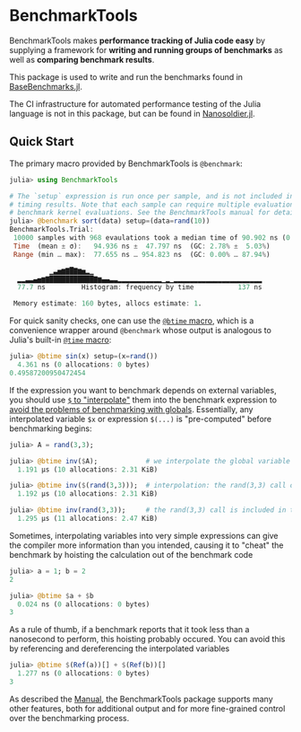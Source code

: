 # BenchmarkTools

BenchmarkTools makes **performance tracking of Julia code easy** by supplying a framework for **writing and running groups of benchmarks** as well as **comparing benchmark results**.

This package is used to write and run the benchmarks found in [BaseBenchmarks.jl](https://github.com/JuliaCI/BaseBenchmarks.jl).

The CI infrastructure for automated performance testing of the Julia language is not in this package, but can be found in [Nanosoldier.jl](https://github.com/JuliaCI/Nanosoldier.jl).

## Quick Start

The primary macro provided by BenchmarkTools is `@benchmark`:

```julia
julia> using BenchmarkTools

# The `setup` expression is run once per sample, and is not included in the
# timing results. Note that each sample can require multiple evaluations
# benchmark kernel evaluations. See the BenchmarkTools manual for details.
julia> @benchmark sort(data) setup=(data=rand(10))
BenchmarkTools.Trial:
 10000 samples with 968 evaulations took a median time of 90.902 ns (0.00% GC)
 Time  (mean ± σ):   94.936 ns ±  47.797 ns  (GC: 2.78% ±  5.03%)
 Range (min … max):  77.655 ns … 954.823 ns  (GC: 0.00% … 87.94%)

          ▁▃▅▆▇█▇▆▅▂▁                                          
  ▂▂▃▃▄▅▆▇███████████▇▆▄▄▃▃▂▂▂▂▂▂▂▂▂▂▂▁▂▁▂▂▂▂▂▂▂▂▂▂▂▂▂▂▂▂▂▂▂▂▂▂
  77.7 ns         Histogram: frequency by time           137 ns

 Memory estimate: 160 bytes, allocs estimate: 1.
```

For quick sanity checks, one can use the [`@btime` macro](https://github.com/JuliaCI/BenchmarkTools.jl/blob/master/doc/manual.md#benchmarking-basics), which is a convenience wrapper around `@benchmark` whose output is analogous to Julia's built-in [`@time` macro](https://docs.julialang.org/en/v1/base/base/#Base.@time):

```julia
julia> @btime sin(x) setup=(x=rand())
  4.361 ns (0 allocations: 0 bytes)
0.49587200950472454
```

If the expression you want to benchmark depends on external variables, you should use [`$` to "interpolate"](https://github.com/JuliaCI/BenchmarkTools.jl/blob/master/doc/manual.md#interpolating-values-into-benchmark-expressions) them into the benchmark expression to
[avoid the problems of benchmarking with globals](https://docs.julialang.org/en/v1/manual/performance-tips/#Avoid-global-variables).
Essentially, any interpolated variable `$x` or expression `$(...)` is "pre-computed" before benchmarking begins:

```julia
julia> A = rand(3,3);

julia> @btime inv($A);            # we interpolate the global variable A with $A
  1.191 μs (10 allocations: 2.31 KiB)

julia> @btime inv($(rand(3,3)));  # interpolation: the rand(3,3) call occurs before benchmarking
  1.192 μs (10 allocations: 2.31 KiB)

julia> @btime inv(rand(3,3));     # the rand(3,3) call is included in the benchmark time
  1.295 μs (11 allocations: 2.47 KiB)
```

Sometimes, interpolating variables into very simple expressions can give the compiler more information than you intended, causing it to "cheat" the benchmark by hoisting the calculation out of the benchmark code
```julia
julia> a = 1; b = 2
2

julia> @btime $a + $b
  0.024 ns (0 allocations: 0 bytes)
3
```
As a rule of thumb, if a benchmark reports that it took less than a nanosecond to perform, this hoisting probably occured. You can avoid this by referencing and dereferencing the interpolated variables 
```julia
julia> @btime $(Ref(a))[] + $(Ref(b))[]
  1.277 ns (0 allocations: 0 bytes)
3
```

As described the [Manual](@ref), the BenchmarkTools package supports many other features, both for additional output and for more fine-grained control over the benchmarking process.
